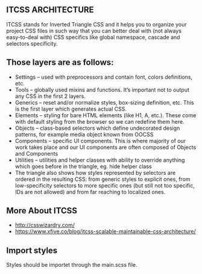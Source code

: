 ## ITCSS ARCHITECTURE

ITCSS stands for Inverted Triangle CSS and it helps you to organize your project CSS files in such way that you can better deal with (not always easy-to-deal with) CSS specifics like global namespace, cascade and selectors specificity.

## Those layers are as follows:

* Settings – used with preprocessors and contain font, colors definitions, etc.
* Tools – globally used mixins and functions. It’s important not to output any CSS in the first 2 layers.
* Generics – reset and/or normalize styles, box-sizing definition, etc. This is the first layer which generates actual CSS.
* Elements – styling for bare HTML elements (like H1, A, etc.). These come with default styling from the browser so we can redefine them here.
* Objects – class-based selectors which define undecorated design patterns, for example media object known from OOCSS
* Components – specific UI components. This is where majority of our work takes place and our UI components are often composed of Objects and Components
* Utilities – utilities and helper classes with ability to override anything which goes before in the triangle, eg. hide helper class
* The triangle also shows how styles represented by selectors are ordered in the resulting CSS: from generic styles to explicit ones, from low-specificity selectors to more specific ones (but still not too specific, IDs are not allowed) and from far reaching to localized ones.

## More About ITCSS
- http://csswizardry.com/
- https://www.xfive.co/blog/itcss-scalable-maintainable-css-architecture/

## Import styles

Styles should be importet through the main.scss file.
